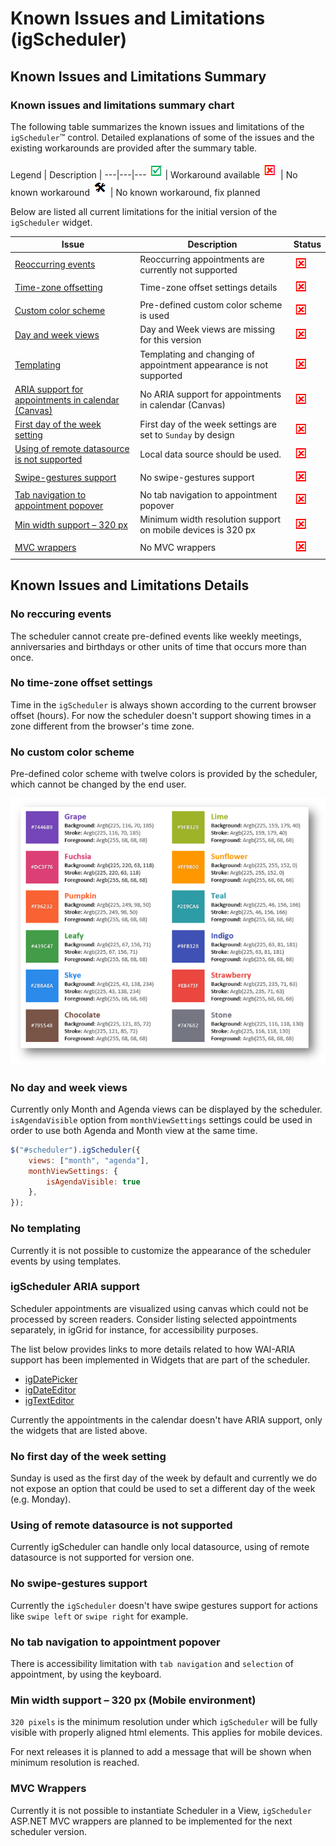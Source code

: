 <!--
|metadata|
{
    "fileName": "igscheduler-known-limitations",
    "controlName": "igScheduler",
    "tags": ["Known Issues","Tips and Tricks"]
}
|metadata|
-->

# Known Issues and Limitations (igScheduler)


## Known Issues and Limitations Summary


### Known issues and limitations summary chart

The following table summarizes the known issues and limitations of the `igScheduler`™ control. Detailed explanations of some of the issues and the existing workarounds are provided after the summary table.

Legend | Description |
---|---|---
![](../../images/images/positive.png) | Workaround available
![](../../images/images/negative.png) | No known workaround
![](../../images/images/plannedFix.png) | No known workaround, fix planned

Below are listed all current limitations for the initial version of the `igScheduler` widget.

Issue | Description | Status
---|---|---
[Reoccurring events](#NoReccuringEvents) | Reoccurring appointments are currently not supported |![](../../images/images/negative.png)
[Time-zone offsetting](#NoTimeZoneOffsetting) | Time-zone offset settings details|![](../../images/images/negative.png)
[Custom color scheme](#NoCustomColorScheme) | Pre-defined custom color scheme is used |![](../../images/images/negative.png)
[Day and week views](#NoDayAndWeekViews) | Day and Week views are missing for this version |![](../../images/images/negative.png)
[Templating](#NoTemplating) | Templating and changing of appointment appearance is not supported |![](../../images/images/negative.png)
[ARIA support for appointments in calendar (Canvas)](#ARIASupport) | No ARIA support for appointments in calendar (Canvas) |![](../../images/images/negative.png)
[First day of the week setting](#FirstDayOfWeek) | First day of the week settings are set to `Sunday` by design |![](../../images/images/negative.png)
[Using of remote datasource is not supported](#remoteDS) | Local data source should be used. |![](../../images/images/negative.png)
[Swipe-gestures support](#SwipeGesture) | No swipe-gestures support |![](../../images/images/negative.png)
[Tab navigation to appointment popover](#NavigationToAppointmentPopover) | No tab navigation to appointment popover |![](../../images/images/negative.png)
[Min width support – 320 px](#MinWidthSupport) | Minimum width resolution support on mobile devices is 320 px |![](../../images/images/negative.png)
[MVC wrappers ](#MVCWrappers) | No MVC wrappers  |![](../../images/images/negative.png)


## Known Issues and Limitations Details


### <a id="NoReccuringEvents"></a>No reccuring events

The scheduler cannot create pre-defined events like weekly meetings, anniversaries and birthdays or other units of time that occurs more than once.

### <a id="NoTimeZoneOffsetting"></a>No time-zone offset settings

Time in the `igScheduler` is always shown according to the current browser offset (hours). For now the scheduler doesn't support showing times in a zone different from the browser's time zone.

### <a id="NoCustomColorScheme"></a>No custom color scheme

Pre-defined color scheme with twelve colors is provided by the scheduler, which cannot be changed by the end user.

![](images/preDefinedColors.png)

### <a id="NoDayAndWeekViews"></a>No day and week views

Currently only Month and Agenda views can be displayed by the scheduler. `isAgendaVisible` option from `monthViewSettings` settings could be used in order to use both Agenda and Month view at the same time.

```js
$("#scheduler").igScheduler({
    views: ["month", "agenda"],
    monthViewSettings: {
        isAgendaVisible: true
    },
});
```

### <a id="NoTemplating"></a>No templating

Currently it is not possible to customize the appearance of the scheduler events by using templates.

### <a id="ARIASupport"></a>igScheduler ARIA support
Scheduler appointments are visualized using canvas which could not be processed by screen readers. Consider listing selected appointments separately, in igGrid for instance, for accessibility purposes.

The list below provides links to more details related to how WAI-ARIA support has been implemented in Widgets that are part of the scheduler.

- [igDatePicker](igdatepicker-accessibility-compliance.html#wai-aria)
- [igDateEditor](igdateeditor-accessibility-compliance.html#wai-aria)
- [igTextEditor](igtexteditor-accessibility-compliance.html#wai-aria)

Currently the appointments in the calendar doesn't have ARIA support, only the widgets that are listed above.

### <a id="FirstDayOfWeek"></a>No first day of the week setting

Sunday is used as the first day of the week by default and currently we do not expose an option that could be used to set a different day of the week (e.g. Monday).

### <a id="remoteDS"></a>Using of remote datasource is not supported
Currently igScheduler can handle only local datasource, using of remote datasource is not supported for version one.

### <a id="SwipeGesture"></a>No swipe-gestures support

Currently the `igScheduler` doesn't have swipe gestures support for actions like `swipe left` or `swipe right` for example.

### <a id="NavigationToAppointmentPopover"></a>No tab navigation to appointment popover

There is accessibility limitation with `tab navigation` and `selection` of appointment, by using the keyboard.

### <a id="MinWidthSupport"></a>Min width support – 320 px (Mobile environment)

`320 pixels` is the minimum resolution under which `igScheduler` will be fully visible with properly aligned html elements. This applies for mobile devices.

For next releases it is planned to add a message that will be shown when minimum resolution is reached.

### <a id="MVCWrappers"></a>MVC Wrappers

Currently it is not possible to instantiate Scheduler in a View, `igScheduler` ASP.NET MVC wrappers are planned to be implemented for the next scheduler version.

